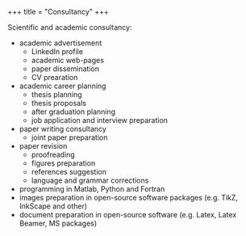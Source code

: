 +++
title = "Consultancy"
+++

Scientific and academic consultancy:
- academic advertisement
   - LinkedIn profile
   - academic web-pages
   - paper dissemination
   - CV prearation
- academic career planning
   - thesis planning
   - thesis proposals
   - after graduation planning
   - job application and interview preparation
- paper writing consultancy
   - joint paper preparation
- paper revision
   - proofreading
   - figures preparation
   - references suggestion
   - language and grammar corrections
- programming in Matlab, Python and Fortran
- images preparation in open-source software packages (e.g. TikZ, InkScape and other)
- document preparation in open-source software (e.g. Latex, Latex Beamer, MS packages)